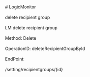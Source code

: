 <br>#     LogicMonitor</br>
<br>delete recipient group</br>
<br>LM delete recipient group</br>
<br>Method: Delete</br>
<br>OperationID: deleteRecipientGroupById</br>
<br>EndPoint:</br>
<br>/setting/recipientgroups/{id}</br>
